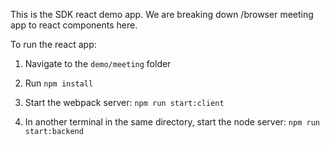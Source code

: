 This is the SDK react demo app. We are breaking down /browser meeting app to react components here.

To run the react app:
1. Navigate to the `demo/meeting` folder

2. Run `npm install`

3. Start the webpack server: `npm run start:client`

4. In another terminal in the same directory, start the node server: `npm run start:backend`

